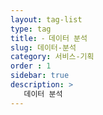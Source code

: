 ```yaml
---
layout: tag-list
type: tag
title: ⁃ 데이터 분석
slug: 데이터-분석
category: 서비스-기획
order : 1
sidebar: true
description: >
   데이터 분석
---
```

